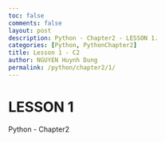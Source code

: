 ```yaml
---
toc: false
comments: false
layout: post
description: Python - Chapter2 - LESSON 1.
categories: [Python, PythonChapter2]
title: Lesson 1 - C2
author: NGUYEN Huynh Dung
permalink: /python/chapter2/1/
---
```


# LESSON 1
Python - Chapter2 



